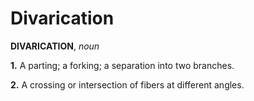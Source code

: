 # Divarication

**DIVARICATION**, _noun_

**1.** A parting; a forking; a separation into two branches.

**2.** A crossing or intersection of fibers at different angles.